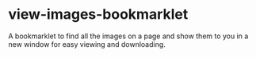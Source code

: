 # view-images-bookmarklet
A bookmarklet to find all the images on a page and show them to you in a new window for easy viewing and downloading.
